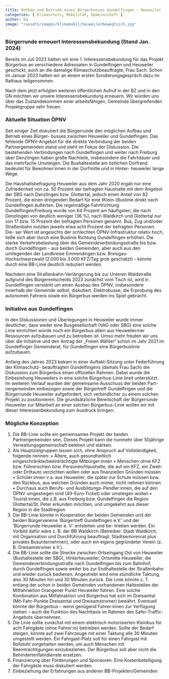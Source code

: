 ```yaml
---
title: Aufbau und Betrieb eines Bürgerbusses Gundelfingen - Heuweiler
categories: [ Klimaschutz, Mobilität, Gemeinschaft ]
author: bw
image: "/assets/images/klimamobil/heuweilerbewegtsich.jpg"
---
```

### Bürgerrunde erneuert Interessensbekundung (Stand Jan. 2024)

Bereits im Juli 2023 hatten wir eine 1. Interessensbekundung für das Projekt Bürgerbus an verschiedene Adressaten in Gundelfingen und Heuweiler geschickt, auch an die damalige Klimaschutzbeauftragte, Frau Sach. Schon im Januar 2023 hatten wir an einem ersten Sondierungsgespräch dazu im Rathaus teilgenommen.

Nach dem jetzt erfolgten weiteren öffentlichen Aufruf in der BZ und in den GN möchten wir unsere Interessensbekundung erneuern.
Wir würden uns über das Zustandekommen einer arbeitsfähigen, Gemeinde übergreifenden Projektgruppe sehr freuen.

### Aktuelle Situation ÖPNV

Seit einiger Zeit diskutiert die Bürgerrunde den möglichen Aufbau und Betrieb eines Bürger- busses zwischen Heuweiler und Gundelfingen. Das fehlende ÖPNV-Angebot für die direkte Verbindung der beiden Partnergemeinden stand und steht im Fokus der Diskussion. Die bestehenden Verbindungen nach Gundelfingen und weiter nach Freiburg über Denzlingen haben große Nachteile, insbesondere die Fahrtdauer und das mehrfache Umsteigen. Die Bushaltestelle am östlichen Dorfrand bedeutet für Bewohner:innen in der Dorfmitte und in Hinter- heuweiler lange Wege.

Die Haushaltsbefragung Heuweiler aus dem Jahr 2020 ergab nur eine Zufriedenheit von ca. 50 Prozent der befragten Haushalte mit dem Angebot der SBG nach Denzlingen bzw. Glottertal, jedoch einen Anteil von 82 Prozent, die einen dringenden Bedarf für eine (Klein-)Buslinie direkt nach Gundelfingen äußerten. Die regelmäßige Fahrtrichtung Gundelfingen/Freiburg wurde von 64 Prozent am häufigsten, die nach Denzlingen von deutlich weniger (36 %), nach Waldkirch und Glottertal nur von 17 bzw. 15 Prozent der befragten Personen genannt. Bus, Zug und/oder Straßenbahn nutzten jeweils etwa acht Prozent der befragten Personen. Die- ser Wert ist angesichts der schlechten ÖPNV-Infrastruktur relativ hoch, ließe sich aber durch eine Buslinie Richtung Gundelfingen erhöhen. Die starke Verkehrsbelastung über die Gemeindeverbindungsstraße bis bzw. durch Gundelfingen - aus beiden Gemeinden, aber auch aus den umliegenden der Landkreise Emmendingen bzw. Breisgau-Hochschwarzwald (2.000 bis 3.000 KFZ/Tag grob geschätzt) - könnte durch eine BB-Linie deutlich reduziert werden.

Nachdem eine Straßenbahn-Verlängerung bis zur Unteren Waldstraße aufgrund des Bürgerentscheids 2023 zunächst vom Tisch ist, wird in Gundelfingen verstärkt um einen Ausbau des ÖPNV, insbesondere innerhalb der Gemeinde selbst, diskutiert. Elektrobusse, die Erprobung des autonomen Fahrens sowie ein Bürgerbus werden ins Spiel gebracht.

### Initiative aus Gundelfingen

In den Diskussionen und Überlegungen in Heuweiler wurde immer deutlicher, dass weder eine Busgesellschaft (VAG oder SBG) eine solche Linie einrichten würde noch ein Bürgerbus allein aus Heuweilermer Ressourcen aufzubauen und zu betreiben ist. Umso mehr freuten wir uns über die Initiative und den Antrag der „Freien Wähler“ schon im Jahr 2021 im Gundelfinger Gemeinderat, für Gundelfingen eine Bürgerbuslinie aufzubauen.

Anfang des Jahres 2023 bekam in einer Auftakt-Sitzung unter Federführung der Klimaschutz- beauftragten Gundelfingens (damals Frau Sach) die Diskussion zum Bürgerbus einen offiziellen Rahmen. Dabei wurde die Einbeziehung Heuweilers in eine solche Bürgerbus-Linie breit unterstützt. Im weiteren Verlauf wurden der gemeinsame Ausschuss der beiden Part- nergemeinden einbezogen sowie der Bürgertreff Gundelfingen und die Bürgerrunde Heuweiler aufgefordert, sich verbindlicher zu einem solchen Projekt zu positionieren. Die grundsätzliche Bereitschaft der Bürgerrunde Heuweiler zur Mitarbeit an einer solchen Bürgerbus-Linie wollen wir mit dieser Interessenbekundung zum Ausdruck bringen.

### Mögliche Konzeption

1. Die BB-Linie sollte ein gemeinsames Projekt der beiden Partnergemeinden sein. Dieses Projekt kann die nunmehr über 50jährige Verwaltungsgemeinschaft beleben und stärken.
2. Als Hauptzielgruppen lassen sich, ohne Anspruch auf Vollständigkeit, folgende nennen:
    • Ältere, auch gesundheitlich eingeschränkte/beeinträchtigte Mitbürger:innen
    • Menschen ohne KFZ bzw. Führerschein bzw. Personen/Haushalte, die auf ein KFZ, ein Zweit- oder Drittauto verzichten wollen oder aus finanziellen Gründen müssen
    • Schüler:innen v a. aus Heuweiler, die später zur Schule müssen bzw. den Rückbus, aus welchen Gründen auch immer, nicht nehmen können
    • Durchaus auch Berufs- und Ausbildungs-Pendler:innen, die auf den ÖPNV umgestiegen sind (49-Euro-Ticket) oder umsteigen wollen
    • Tourist:innen, die z.B. aus Freiburg bzw. Gundelfingen die Region Glottertal/St. Peter erkunden möchten, und umgekehrt aus dieser Region in die Stadtregion
3. Die BB-Linie könnte in Kooperation der beiden Gemeinden und der beiden Bürgervereine ‘Bürgertreff Gundelfingen e.V.’ und der ‘Bürgerrunde Heuweiler e. V.’ entstehen und be- trieben werden. Ein Vorbild dafür wäre z. B. der BB Waldkirch (Betreiber: Stadt Waldkirch, mit Organisation und Durchführung beauftragt: Stadtseniorenrat plus privates Busunternehmen), oder auch ein eigens gegründeter Verein (z. B. Dreisamstromer e.V.).
4. Die BB-Linie sollte die Strecke zwischen Ortseingang Ost von Heuweiler (Bushaltestelle der SBG), Hinterheuweiler, Ortsmitte Heuweiler, die Gemeindeverbindungsstraße nach Gundelfingen bis zum Bahnhof, durch Gundelfingen sowie weiter bis zur Endhaltestelle der Straßenbahn und wieder zurück bedienen. Angestrebt wird eine stündliche Taktung, also 30 Minuten hin und 30 Minuten zurück. Die Linie könnte z. T. entlang der schon in beiden Gemeinden vorhandenen Haltestellen der Mitfahraktion Orangener Punkt Heuweiler führen. Eine solche Kombination aus Mitfahraktion und Bürgerbus hat sich im Dreisamtal (Mit-Fahr-Punkte Dreisamtal und Dreisamstromer) bewährt. Eventuell könnte der Bürgerbus – wenn genügend Fahrer:innen zur Verfügung stehen – auch die Funktion des Nachttaxis im Rahmen des Safer-Traffic-Angebots übernehmen.
5. Die Linie sollte zunächst mit einem elektrisch motorisierten Kleinbus für acht Fahrgäste (ohne Fahrer:in) betrieben werden. Sollte der Bedarf steigen, könnte auf zwei Fahrzeuge mit einer Taktung alle 30 Minuten umgestellt werden. Ein Fahrgast-Platz soll für einen Fahrgast mit Rollstuhl vorgehalten werden, um auch Menschen mit Beeinträchtigungen einzubeziehen. Der Bürgerbus soll aber nicht die Behindertenfahrdienste ersetzen.
6. Finanzierung über Förderungen und Sponsoren. Eine Kostenbeteiligung der Fahrgäste muss diskutiert werden.
7. Einbeziehung der Erfahrungen aus anderen BB-Projekten/Gemeinden
